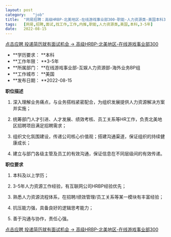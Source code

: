 ```yaml
---
layout:	post
category:	"job"
title:	"网易招聘：高级HRBP-北美地区-在线游戏事业部300-职能-人力资源类-美国本科3-5年"
tags:	[网易,招聘,面试,找工作,工作,内推,职能,人力资源类,美国,本科,3-5年]
date:	2022-08-15
---
```


[点击应聘 投递简历就有面试机会 ->  高级HRBP-北美地区-在线游戏事业部300](http://mobile.bole.netease.com/bole/boleDetail?id=40244&employeeId=346f03c3cda5f04c&key=all)



- **学历要求： **本科
- **工作年限： **3-5年
- **所属部门： **在线游戏事业部-互娱人力资源部-海外业务BP组
- **工作城市： **美国
- **发布日期： **2022-08-15



**职位描述**

1. 深入理解业务痛点，与业务搭档紧密配合，为组织发展提供人力资源解决方案并实施；

2. 统筹部门人才引进、人才发展、绩效考核、员工关系等HR工作，负责北美地区招聘项目满足招聘需求；

3. 组织文化氛围建设，传递公司核心价值观；搭建沟通渠道，保证组织的持续健康成长；

4. 建立与部门各级主管及员工的有效沟通，保证信息在不同层级间的有效传递。



**职位要求**

1. 本科及以上学历；

2. 3-5年人力资源工作经验，有互联网公司HRBP经验优先；

3. 熟悉人力资源流程体系，在招聘/绩效管理/员工关系等某一模块有丰富经验；

4. 抗压能力强，具备良好的逻辑思考能力；

5. 善于沟通与协作，责任心强。



[点击应聘 投递简历就有面试机会 ->  高级HRBP-北美地区-在线游戏事业部300](http://mobile.bole.netease.com/bole/boleDetail?id=40244&employeeId=346f03c3cda5f04c&key=all)
